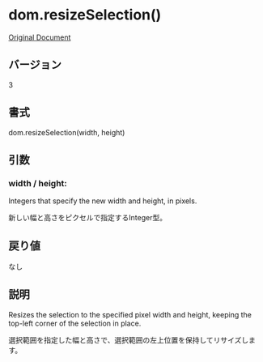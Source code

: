 # dom.resizeSelection()

[Original Document](http://help.adobe.com/en_US/fireworks/cs/extend/WS5b3ccc516d4fbf351e63e3d1183c94856c-7bc0.html)

## バージョン

3

## 書式

dom.resizeSelection(width, height)

## 引数

### width / height:

Integers that specify the new width and height, in pixels.

新しい幅と高さをピクセルで指定するInteger型。

## 戻り値

なし

## 説明

Resizes the selection to the specified pixel width and height, keeping the top-left corner of the selection in place.

選択範囲を指定した幅と高さで、選択範囲の左上位置を保持してリサイズします。

